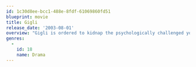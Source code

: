 ```yaml
---
id: 1c30d8ee-bcc1-488e-8fdf-61069860fd51
blueprint: movie
title: Gigli
release_date: '2003-08-01'
overview: "Gigli is ordered to kidnap the psychologically challenged younger brother of a powerful federal prosecutor. When plans go awry, Gigli's boss sends in Ricki, a gorgeous free-spirited female gangster who has her own set of orders to assist with the kidnapping. But Gigli begins falling for the decidedly unavailable Ricki, which could be a hazard to his occupation."
genres:
  -
    id: 18
    name: Drama
---
```

